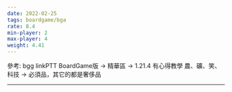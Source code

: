 ```yaml
---
date: 2022-02-25
tags: boardgame/bga
rate: 8.4
min-player: 2
max-player: 4
weight: 4.41
---
```


參考: bgg linkPTT BoardGame版 → 精華區 → 1.21.4 有心得教學
農、礦、笑、科技 → 必須品，其它的都是奢侈品

---

